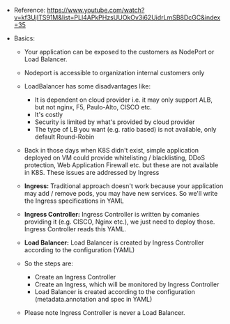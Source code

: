 - Reference: https://www.youtube.com/watch?v=kf3UjITS91M&list=PLl4APkPHzsUUOkOv3i62UidrLmSB8DcGC&index=35

- Basics:
  - Your application can be exposed to the customers as NodePort or Load Balancer.

  - Nodeport is accessible to organization internal customers only

  - LoadBalancer has some disadvantages like:
    -  It is dependent on cloud provider i.e. it may only support ALB, but not nginx, F5, Paulo-Alto, CISCO etc.
    -  It's costly
    -  Security is limited by what's provided by cloud provider
    -  The type of LB you want (e.g. ratio based) is not available, only default Round-Robin

  - Back in those days when K8S didn't exist, simple application deployed on VM could provide whitelisting / blacklisting, DDoS protection, Web Application Firewall etc. but these are not available in K8S. These issues are addressed by Ingress

  - **Ingress:** Traditional approach doesn't work because your application may add / remove pods, you may have new services. So we'll write the Ingress specifications in YAML

  - **Ingress Controller:** Ingress Controller is written by comanies providing it (e.g. CISCO, Nginx etc.), we just need to deploy those. Ingress Controller reads this YAML. 

  - **Load Balancer:** Load Balancer is created by Ingress Controller according to the configuration (YAML)

  - So the steps are:
    - Create an Ingress Controller
    - Create an Ingress, which will be monitored by Ingress Controller
    - Load Balancer is created according to the configuration (metadata.annotation and spec in YAML)

  - Please note Ingress Controller is never a Load Balancer. 
